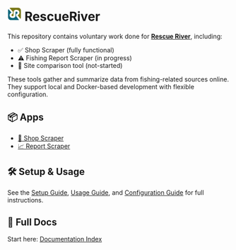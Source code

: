 # ![RescueRiver logo](assets/images/RescueRiverLogo.png) RescueRiver

This repository contains voluntary work done for **[Rescue River](https://rescueriver.com/)**, including:

- ✅ Shop Scraper (fully functional)
- ⚠️ Fishing Report Scraper (in progress)
- 🛑 Site comparison tool (not-started)

These tools gather and summarize data from fishing-related sources online.  
They support local and Docker-based development with flexible configuration.

## 📦 Apps

- [🛒 Shop Scraper](docs/overview.md#-shop-scraper)
- [📈 Report Scraper](docs/overview.md#-report-scraper-in-progress)

## 🛠️ Setup & Usage

See the [Setup Guide](docs/setup.md), [Usage Guide](docs/usage.md), and [Configuration Guide](docs/config.md) for full instructions.

## 📖 Full Docs

Start here: [Documentation Index](docs/index.md)
